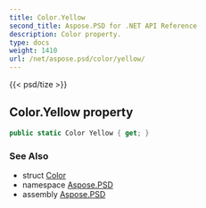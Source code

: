 ```yaml
---
title: Color.Yellow
second_title: Aspose.PSD for .NET API Reference
description: Color property. 
type: docs
weight: 1410
url: /net/aspose.psd/color/yellow/
---
```

{{< psd/tize >}}
## Color.Yellow property

```csharp
public static Color Yellow { get; }
```

### See Also

* struct [Color](../)
* namespace [Aspose.PSD](../../color/)
* assembly [Aspose.PSD](../../../)


